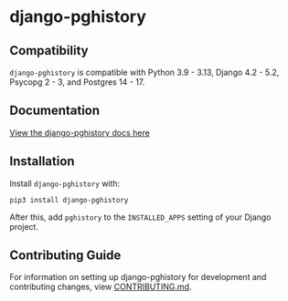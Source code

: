 # django-pghistory

## Compatibility

`django-pghistory` is compatible with Python 3.9 - 3.13, Django 4.2 - 5.2, Psycopg 2 - 3, and Postgres 14 - 17.

## Documentation

[View the django-pghistory docs here](https://django-pghistory.readthedocs.io/)

## Installation

Install `django-pghistory` with:

    pip3 install django-pghistory
After this, add `pghistory` to the `INSTALLED_APPS` setting of your Django project.

## Contributing Guide

For information on setting up django-pghistory for development and contributing changes, view [CONTRIBUTING.md](CONTRIBUTING.md).

